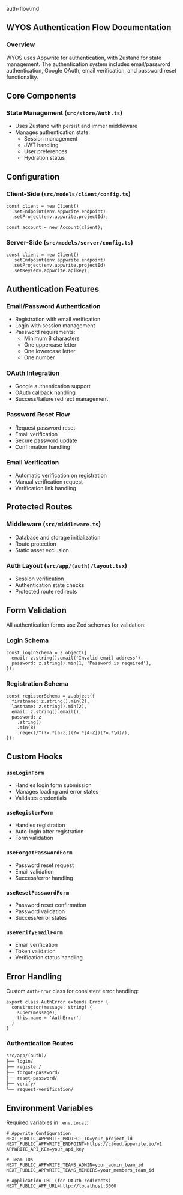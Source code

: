 auth-flow.md

## WYOS Authentication Flow Documentation

### **Overview**

WYOS uses Appwrite for authentication, with Zustand for state management. The authentication system includes email/password authentication, Google OAuth, email verification, and password reset functionality.

## **Core Components**

### **State Management (`src/store/Auth.ts`)**

- Uses Zustand with persist and immer middleware
- Manages authentication state:
  - Session management
  - JWT handling
  - User preferences
  - Hydration status

## **Configuration**

### **Client-Side (`src/models/client/config.ts`)**

```tsx
const client = new Client()
  .setEndpoint(env.appwrite.endpoint)
  .setProject(env.appwrite.projectId);

const account = new Account(client);
```

### **Server-Side (`src/models/server/config.ts`)**

```tsx
const client = new Client()
  .setEndpoint(env.appwrite.endpoint)
  .setProject(env.appwrite.projectId)
  .setKey(env.appwrite.apikey);
```

## **Authentication Features**

### **Email/Password Authentication**

- Registration with email verification
- Login with session management
- Password requirements:
  - Minimum 8 characters
  - One uppercase letter
  - One lowercase letter
  - One number

### **OAuth Integration**

- Google authentication support
- OAuth callback handling
- Success/failure redirect management

### **Password Reset Flow**

- Request password reset
- Email verification
- Secure password update
- Confirmation handling

### **Email Verification**

- Automatic verification on registration
- Manual verification request
- Verification link handling

## **Protected Routes**

### **Middleware (`src/middleware.ts`)**

- Database and storage initialization
- Route protection
- Static asset exclusion

### **Auth Layout (`src/app/(auth)/layout.tsx`)**

- Session verification
- Authentication state checks
- Protected route redirects

## **Form Validation**

All authentication forms use Zod schemas for validation:

### **Login Schema**

```tsx
const loginSchema = z.object({
  email: z.string().email('Invalid email address'),
  password: z.string().min(1, 'Password is required'),
});
```

### **Registration Schema**

```tsx
const registerSchema = z.object({
  firstname: z.string().min(2),
  lastname: z.string().min(2),
  email: z.string().email(),
  password: z
    .string()
    .min(8)
    .regex(/^(?=.*[a-z])(?=.*[A-Z])(?=.*\d)/),
});
```

## **Custom Hooks**

### **`useLoginForm`**

- Handles login form submission
- Manages loading and error states
- Validates credentials

### **`useRegisterForm`**

- Handles registration
- Auto-login after registration
- Form validation

### **`useForgotPasswordForm`**

- Password reset request
- Email validation
- Success/error handling

### **`useResetPasswordForm`**

- Password reset confirmation
- Password validation
- Success/error states

### **`useVerifyEmailForm`**

- Email verification
- Token validation
- Verification status handling

## **Error Handling**

Custom `AuthError` class for consistent error handling:

```tsx
export class AuthError extends Error {
  constructor(message: string) {
    super(message);
    this.name = 'AuthError';
  }
}
```

### **Authentication Routes**

```md
src/app/(auth)/
├── login/
├── register/
├── forgot-password/
├── reset-password/
├── verify/
└── request-verification/
```

## **Environment Variables**

Required variables in `.env.local`:

```tsx
# Appwrite Configuration
NEXT_PUBLIC_APPWRITE_PROJECT_ID=your_project_id
NEXT_PUBLIC_APPWRITE_ENDPOINT=https://cloud.appwrite.io/v1
APPWRITE_API_KEY=your_api_key

# Team IDs
NEXT_PUBLIC_APPWRITE_TEAMS_ADMIN=your_admin_team_id
NEXT_PUBLIC_APPWRITE_TEAMS_MEMBERS=your_members_team_id

# Application URL (for OAuth redirects)
NEXT_PUBLIC_APP_URL=http://localhost:3000
```

